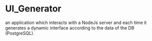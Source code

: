 # UI_Generator
an application which interacts with a NodeJs server and each time it generates a dynamic interface according to the data of the DB (PostgreSQL).
